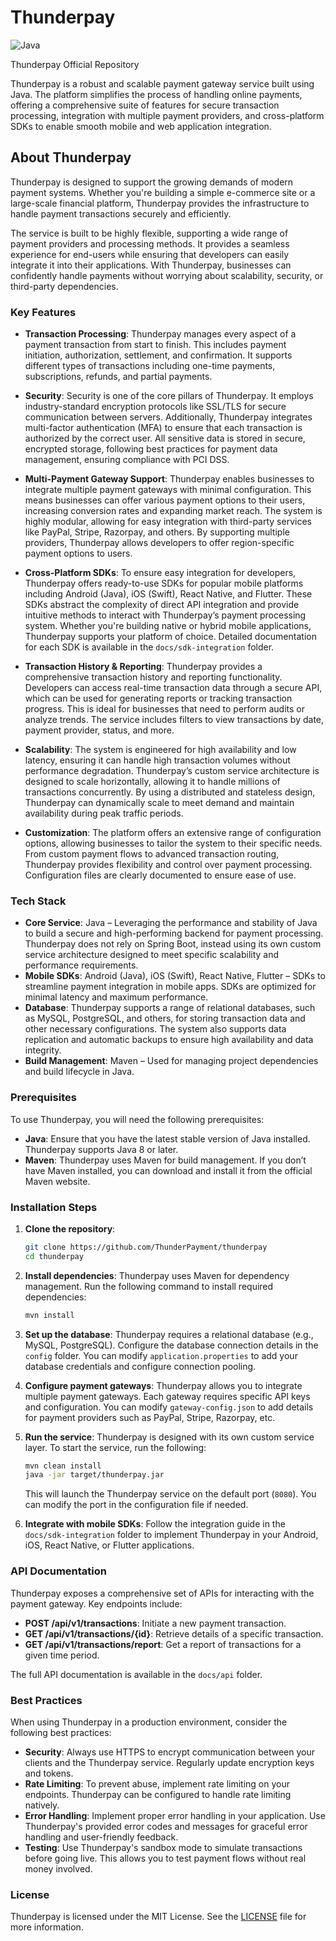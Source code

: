 # Thunderpay

![Java](https://img.shields.io/badge/java-%23ED8B00.svg?style=for-the-badge&logo=openjdk&logoColor=white)

Thunderpay Official Repository

Thunderpay is a robust and scalable payment gateway service built using Java. The platform simplifies the process of handling online payments, offering a comprehensive suite of features for secure transaction processing, integration with multiple payment providers, and cross-platform SDKs to enable smooth mobile and web application integration.

## About Thunderpay

Thunderpay is designed to support the growing demands of modern payment systems. Whether you're building a simple e-commerce site or a large-scale financial platform, Thunderpay provides the infrastructure to handle payment transactions securely and efficiently.

The service is built to be highly flexible, supporting a wide range of payment providers and processing methods. It provides a seamless experience for end-users while ensuring that developers can easily integrate it into their applications. With Thunderpay, businesses can confidently handle payments without worrying about scalability, security, or third-party dependencies.

### Key Features

- **Transaction Processing**: Thunderpay manages every aspect of a payment transaction from start to finish. This includes payment initiation, authorization, settlement, and confirmation. It supports different types of transactions including one-time payments, subscriptions, refunds, and partial payments.

- **Security**: Security is one of the core pillars of Thunderpay. It employs industry-standard encryption protocols like SSL/TLS for secure communication between servers. Additionally, Thunderpay integrates multi-factor authentication (MFA) to ensure that each transaction is authorized by the correct user. All sensitive data is stored in secure, encrypted storage, following best practices for payment data management, ensuring compliance with PCI DSS.

- **Multi-Payment Gateway Support**: Thunderpay enables businesses to integrate multiple payment gateways with minimal configuration. This means businesses can offer various payment options to their users, increasing conversion rates and expanding market reach. The system is highly modular, allowing for easy integration with third-party services like PayPal, Stripe, Razorpay, and others. By supporting multiple providers, Thunderpay allows developers to offer region-specific payment options to users.

- **Cross-Platform SDKs**: To ensure easy integration for developers, Thunderpay offers ready-to-use SDKs for popular mobile platforms including Android (Java), iOS (Swift), React Native, and Flutter. These SDKs abstract the complexity of direct API integration and provide intuitive methods to interact with Thunderpay’s payment processing system. Whether you're building native or hybrid mobile applications, Thunderpay supports your platform of choice. Detailed documentation for each SDK is available in the `docs/sdk-integration` folder.

- **Transaction History & Reporting**: Thunderpay provides a comprehensive transaction history and reporting functionality. Developers can access real-time transaction data through a secure API, which can be used for generating reports or tracking transaction progress. This is ideal for businesses that need to perform audits or analyze trends. The service includes filters to view transactions by date, payment provider, status, and more.

- **Scalability**: The system is engineered for high availability and low latency, ensuring it can handle high transaction volumes without performance degradation. Thunderpay’s custom service architecture is designed to scale horizontally, allowing it to handle millions of transactions concurrently. By using a distributed and stateless design, Thunderpay can dynamically scale to meet demand and maintain availability during peak traffic periods.

- **Customization**: The platform offers an extensive range of configuration options, allowing businesses to tailor the system to their specific needs. From custom payment flows to advanced transaction routing, Thunderpay provides flexibility and control over payment processing. Configuration files are clearly documented to ensure ease of use.

### Tech Stack

- **Core Service**: Java – Leveraging the performance and stability of Java to build a secure and high-performing backend for payment processing. Thunderpay does not rely on Spring Boot, instead using its own custom service architecture designed to meet specific scalability and performance requirements.
- **Mobile SDKs**: Android (Java), iOS (Swift), React Native, Flutter – SDKs to streamline payment integration in mobile apps. SDKs are optimized for minimal latency and maximum performance.
- **Database**: Thunderpay supports a range of relational databases, such as MySQL, PostgreSQL, and others, for storing transaction data and other necessary configurations. The system also supports data replication and automatic backups to ensure high availability and data integrity.
- **Build Management**: Maven – Used for managing project dependencies and build lifecycle in Java.

### Prerequisites

To use Thunderpay, you will need the following prerequisites:

- **Java**: Ensure that you have the latest stable version of Java installed. Thunderpay supports Java 8 or later.
- **Maven**: Thunderpay uses Maven for build management. If you don’t have Maven installed, you can download and install it from the official Maven website.

### Installation Steps

1. **Clone the repository**:
   ```bash
   git clone https://github.com/ThunderPayment/thunderpay
   cd thunderpay
   ```

2. **Install dependencies**:
   Thunderpay uses Maven for dependency management. Run the following command to install required dependencies:
   ```bash
   mvn install
   ```

3. **Set up the database**:
   Thunderpay requires a relational database (e.g., MySQL, PostgreSQL). Configure the database connection details in the `config` folder. You can modify `application.properties` to add your database credentials and configure connection pooling.

4. **Configure payment gateways**:
   Thunderpay allows you to integrate multiple payment gateways. Each gateway requires specific API keys and configuration. You can modify `gateway-config.json` to add details for payment providers such as PayPal, Stripe, Razorpay, etc.

5. **Run the service**:
   Thunderpay is designed with its own custom service layer. To start the service, run the following:
   ```bash
   mvn clean install
   java -jar target/thunderpay.jar
   ```
   This will launch the Thunderpay service on the default port (`8080`). You can modify the port in the configuration file if needed.

6. **Integrate with mobile SDKs**:
   Follow the integration guide in the `docs/sdk-integration` folder to implement Thunderpay in your Android, iOS, React Native, or Flutter applications.

### API Documentation

Thunderpay exposes a comprehensive set of APIs for interacting with the payment gateway. Key endpoints include:

- **POST /api/v1/transactions**: Initiate a new payment transaction.
- **GET /api/v1/transactions/{id}**: Retrieve details of a specific transaction.
- **GET /api/v1/transactions/report**: Get a report of transactions for a given time period.

The full API documentation is available in the `docs/api` folder.

### Best Practices

When using Thunderpay in a production environment, consider the following best practices:

- **Security**: Always use HTTPS to encrypt communication between your clients and the Thunderpay service. Regularly update encryption keys and tokens.
- **Rate Limiting**: To prevent abuse, implement rate limiting on your endpoints. Thunderpay can be configured to handle rate limiting natively.
- **Error Handling**: Implement proper error handling in your application. Use Thunderpay's provided error codes and messages for graceful error handling and user-friendly feedback.
- **Testing**: Use Thunderpay's sandbox mode to simulate transactions before going live. This allows you to test payment flows without real money involved.

### License

Thunderpay is licensed under the MIT License. See the [LICENSE](LICENSE) file for more information.
